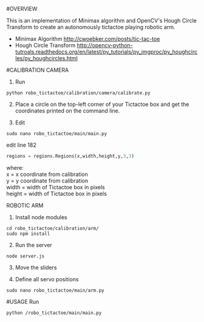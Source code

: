 #OVERVIEW

This is an implementation of Minimax algorithm and OpenCV's Hough Circle Transform to create an autonomously tictactoe playing robotic arm.

- Minimax Algorithm http://cwoebker.com/posts/tic-tac-toe
- Hough Circle Transform http://opencv-python-tutroals.readthedocs.org/en/latest/py_tutorials/py_imgproc/py_houghcircles/py_houghcircles.html

#CALIBRATION
CAMERA<br />
1. Run
```
python robo_tictactoe/calibration/camera/calibrate.py
```

2. Place a circle on the top-left corner of your Tictactoe box and get the coordinates printed on the command line.

3. Edit
```
sudo nano robo_tictactoe/main/main.py
```
edit line 182
```python
regions = regions.Regions(x,width,height,y,3,3)
```
where:<br />
x      = x coordinate from calibration <br />
y      = y coordinate from calibration <br />
width  = width of Tictactoe box in pixels <br />
height = width of Tictactoe box in pixels <br />


ROBOTIC ARM<br />
1. Install node modules
```
cd robo_tictactoe/calibration/arm/
sudo npm install
```

2. Run the server
```
node server.js
```

3. Move the sliders

4. Define all servo positions
```
sudo nano robo_tictactoe/main/arm.py
```

#USAGE
Run
```
python /robo_tictactoe/main/main.py
```
